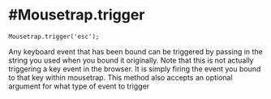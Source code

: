#Mousetrap.trigger
=================

```
Mousetrap.trigger('esc');
```

Any keyboard event that has been bound can be triggered by passing in the string you used when you bound it originally. Note that this is not actually triggering a key event in the browser. It is simply firing the event you bound to that key within mousetrap. This method also accepts an optional argument for what type of event to trigger
